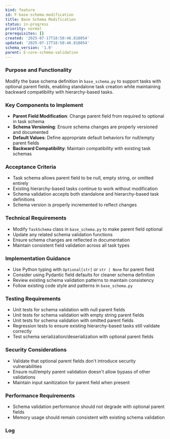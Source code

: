 ```yaml
---
kind: feature
id: F-base-schema-modification
title: Base Schema Modification
status: in-progress
priority: normal
prerequisites: []
created: '2025-07-17T18:50:46.818054'
updated: '2025-07-17T18:50:46.818054'
schema_version: '1.0'
parent: E-core-schema-validation
---
```

### Purpose and Functionality
Modify the base schema definition in `base_schema.py` to support tasks with optional parent fields, enabling standalone task creation while maintaining backward compatibility with hierarchy-based tasks.

### Key Components to Implement
- **Parent Field Modification**: Change parent field from required to optional in task schema
- **Schema Versioning**: Ensure schema changes are properly versioned and documented
- **Default Values**: Define appropriate default behaviors for null/empty parent fields
- **Backward Compatibility**: Maintain compatibility with existing task schemas

### Acceptance Criteria
- Task schema allows parent field to be null, empty string, or omitted entirely
- Existing hierarchy-based tasks continue to work without modification
- Schema validation accepts both standalone and hierarchy-based task definitions
- Schema version is properly incremented to reflect changes

### Technical Requirements
- Modify `TaskSchema` class in `base_schema.py` to make parent field optional
- Update any related schema validation functions
- Ensure schema changes are reflected in documentation
- Maintain consistent field validation across all task types

### Implementation Guidance
- Use Python typing with `Optional[str]` or `str | None` for parent field
- Consider using Pydantic field defaults for cleaner schema definition
- Review existing schema validation patterns to maintain consistency
- Follow existing code style and patterns in `base_schema.py`

### Testing Requirements
- Unit tests for schema validation with null parent fields
- Unit tests for schema validation with empty string parent fields
- Unit tests for schema validation with omitted parent fields
- Regression tests to ensure existing hierarchy-based tasks still validate correctly
- Test schema serialization/deserialization with optional parent fields

### Security Considerations
- Validate that optional parent fields don't introduce security vulnerabilities
- Ensure null/empty parent validation doesn't allow bypass of other validations
- Maintain input sanitization for parent field when present

### Performance Requirements
- Schema validation performance should not degrade with optional parent fields
- Memory usage should remain consistent with existing schema validation

### Log

